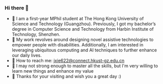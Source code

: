 ### Hi there 👋

- 📖 I am a first-year MPhil student at The Hong Kong University of Science and Technology (Guangzhou). Previously, I got my bachelor’s degree in Computer Science and Technology from Harbin Institute of Technology, Shenzhen.
- 🤔 My work revolves around designing novel assistive technologies to empower people with disabilities. Additionally, I am interested in leveraging ubiquitous computing and AI techniques to further enhance our daily lives.
- 📮 How to reach me: jxie622@connect.hkust-gz.edu.cn
- 🤯 I may not strong enough to master all the skills, but I'm very willing to learn new things and enhance my value
- 🎉 Thanks for your visiting and wish you a great day :)

